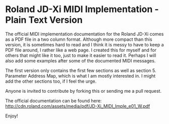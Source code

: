 # Roland JD-Xi MIDI Implementation - Plain Text Version

The official MIDI implementation documentation for the Roland JD-Xi comes as a PDF file in a two column format. Although more compact than this version, it is sometimes hard to read and I think it is messy to have to keep a PDF file around, I rather like a web page. I created this for myself and for others that might like it too, just to make it easier to read it. Perhaps I will also add some examples after some of the documented MIDI messages.

The first version only contains the first few sections as well as section 5. Parameter Address Map, which is what I am mostly interested in. I might add the other sections too, if I feel the urge.

Anyone is invited to contribute by forking this or sending me a pull request.

The official documentation can be found here: http://cdn.roland.com/assets/media/pdf/JD-Xi_MIDI_Imple_e01_W.pdf

Enjoy!
